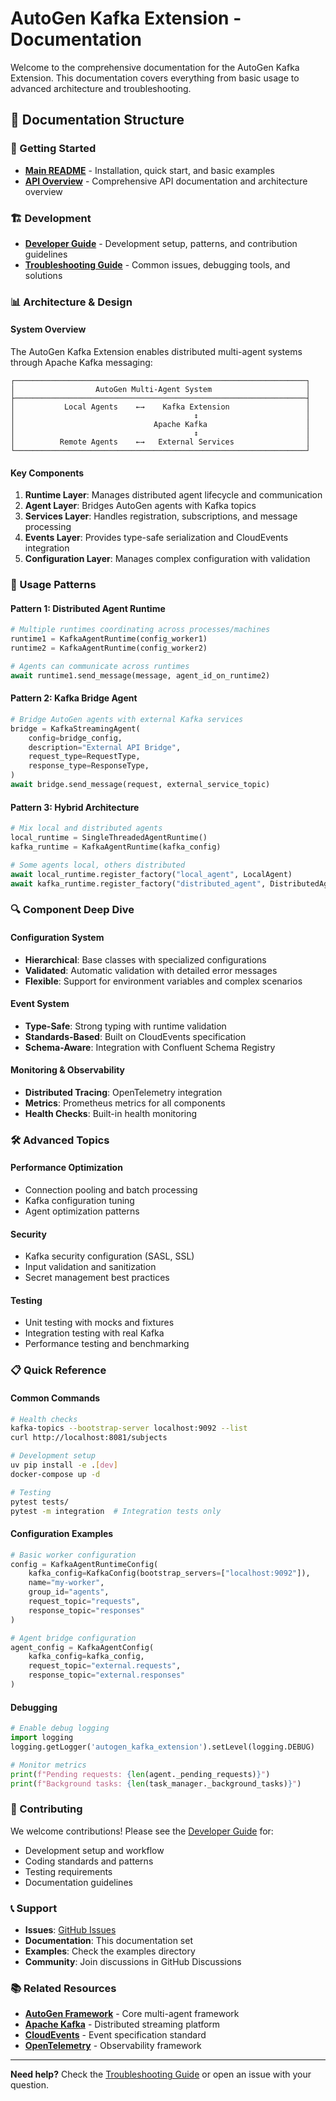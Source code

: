 # AutoGen Kafka Extension - Documentation

Welcome to the comprehensive documentation for the AutoGen Kafka Extension. This documentation covers everything from basic usage to advanced architecture and troubleshooting.

## 📖 Documentation Structure

### 🚀 Getting Started
- **[Main README](../README.md)** - Installation, quick start, and basic examples
- **[API Overview](api/README.md)** - Comprehensive API documentation and architecture overview

### 🏗️ Development
- **[Developer Guide](DEVELOPER_GUIDE.md)** - Development setup, patterns, and contribution guidelines
- **[Troubleshooting Guide](TROUBLESHOOTING.md)** - Common issues, debugging tools, and solutions

### 📊 Architecture & Design

#### System Overview
The AutoGen Kafka Extension enables distributed multi-agent systems through Apache Kafka messaging:

```
┌─────────────────────────────────────────────────────────────────┐
│                  AutoGen Multi-Agent System                     │
├─────────────────────────────────────────────────────────────────┤
│           Local Agents    ←→    Kafka Extension                 │
│                                        ↕                        │
│                               Apache Kafka                      │
│                                        ↕                        │
│          Remote Agents    ←→   External Services                │
└─────────────────────────────────────────────────────────────────┘
```

#### Key Components
1. **Runtime Layer**: Manages distributed agent lifecycle and communication
2. **Agent Layer**: Bridges AutoGen agents with Kafka topics
3. **Services Layer**: Handles registration, subscriptions, and message processing
4. **Events Layer**: Provides type-safe serialization and CloudEvents integration
5. **Configuration Layer**: Manages complex configuration with validation

### 🔧 Usage Patterns

#### Pattern 1: Distributed Agent Runtime
```python
# Multiple runtimes coordinating across processes/machines
runtime1 = KafkaAgentRuntime(config_worker1)
runtime2 = KafkaAgentRuntime(config_worker2)

# Agents can communicate across runtimes
await runtime1.send_message(message, agent_id_on_runtime2)
```

#### Pattern 2: Kafka Bridge Agent
```python
# Bridge AutoGen agents with external Kafka services
bridge = KafkaStreamingAgent(
    config=bridge_config,
    description="External API Bridge",
    request_type=RequestType,
    response_type=ResponseType,
)
await bridge.send_message(request, external_service_topic)
```

#### Pattern 3: Hybrid Architecture
```python
# Mix local and distributed agents
local_runtime = SingleThreadedAgentRuntime()
kafka_runtime = KafkaAgentRuntime(kafka_config)

# Some agents local, others distributed
await local_runtime.register_factory("local_agent", LocalAgent)
await kafka_runtime.register_factory("distributed_agent", DistributedAgent)
```

### 🔍 Component Deep Dive

#### Configuration System
- **Hierarchical**: Base classes with specialized configurations
- **Validated**: Automatic validation with detailed error messages
- **Flexible**: Support for environment variables and complex scenarios

#### Event System
- **Type-Safe**: Strong typing with runtime validation
- **Standards-Based**: Built on CloudEvents specification
- **Schema-Aware**: Integration with Confluent Schema Registry

#### Monitoring & Observability
- **Distributed Tracing**: OpenTelemetry integration
- **Metrics**: Prometheus metrics for all components
- **Health Checks**: Built-in health monitoring

### 🛠️ Advanced Topics

#### Performance Optimization
- Connection pooling and batch processing
- Kafka configuration tuning
- Agent optimization patterns

#### Security
- Kafka security configuration (SASL, SSL)
- Input validation and sanitization
- Secret management best practices

#### Testing
- Unit testing with mocks and fixtures
- Integration testing with real Kafka
- Performance testing and benchmarking

### 📋 Quick Reference

#### Common Commands
```bash
# Health checks
kafka-topics --bootstrap-server localhost:9092 --list
curl http://localhost:8081/subjects

# Development setup
uv pip install -e .[dev]
docker-compose up -d

# Testing
pytest tests/
pytest -m integration  # Integration tests only
```

#### Configuration Examples
```python
# Basic worker configuration
config = KafkaAgentRuntimeConfig(
    kafka_config=KafkaConfig(bootstrap_servers=["localhost:9092"]),
    name="my-worker",
    group_id="agents",
    request_topic="requests",
    response_topic="responses"
)

# Agent bridge configuration  
agent_config = KafkaAgentConfig(
    kafka_config=kafka_config,
    request_topic="external.requests",
    response_topic="external.responses"
)
```

#### Debugging
```python
# Enable debug logging
import logging
logging.getLogger('autogen_kafka_extension').setLevel(logging.DEBUG)

# Monitor metrics
print(f"Pending requests: {len(agent._pending_requests)}")
print(f"Background tasks: {len(task_manager._background_tasks)}")
```

### 🤝 Contributing

We welcome contributions! Please see the [Developer Guide](DEVELOPER_GUIDE.md) for:
- Development setup and workflow
- Coding standards and patterns
- Testing requirements
- Documentation guidelines

### 📞 Support

- **Issues**: [GitHub Issues](https://github.com/microsoft/autogen-kafka/issues)
- **Documentation**: This documentation set
- **Examples**: Check the examples directory
- **Community**: Join discussions in GitHub Discussions

### 📚 Related Resources

- **[AutoGen Framework](https://github.com/microsoft/autogen)** - Core multi-agent framework
- **[Apache Kafka](https://kafka.apache.org/)** - Distributed streaming platform
- **[CloudEvents](https://cloudevents.io/)** - Event specification standard
- **[OpenTelemetry](https://opentelemetry.io/)** - Observability framework

---

**Need help?** Check the [Troubleshooting Guide](TROUBLESHOOTING.md) or open an issue with your question. 